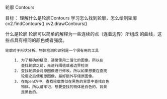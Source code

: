 轮廓 Contours

目标：
	理解什么是轮廓Contours
	学习怎么找到轮廓，怎么绘制轮廓
	cv2.findContours()
	cv2.drawContours()


什么是轮廓
	轮廓可以简单的解释为一些连续的点（连着边界）所组成
	的曲线，这些点具有相同的颜色或者强度。

	轮廓对于形状分析、物体检测和识别是一个很有用的工具

		1. 为了精确的精度，通常使用二值化的图像。所以在
		   查找轮廓之前，先进行阈值或者边界检测
		2. 查找轮廓会对原图像进行修改。所以如果想要在查找
		   轮廓之后使用原图像，最好额外存储原图像。
		3. 在OpenCV中，查找轮廓类似在黑色的背景中查找白色
		   物体。所以请牢记，想要查找的物体是白色的，背景
		   是黑色的。
		   